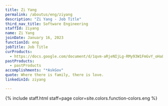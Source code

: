 ```yaml
---
title: Zi Yang
permalink: /aboutus/eng/ziyang
description: "Zi Yang - Job Title"
third_nav_title: Software Engineering
staffId: ziyang
name: Zi Yang
joinDate: January 16, 2023
functionId: eng
jobTitle: Job Title
curProducts:
  - https://docs.google.com/document/d/1qvm-aRjeNIjLg-RMy93W1FmGvY_oHaLSx-0X1tp-6NE/edit
pastProducts:
  - pastProducts
accomplishments: "*AskGov"
quote: Where there is family, there is love.
linkedinId: ziyang

---
```


{% include staff.html staff=page color=site.colors.function-colors.eng %}
